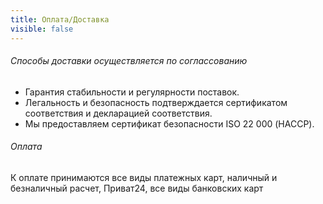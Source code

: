 ```yaml
---
title: Оплата/Доставка
visible: false
---
```


###### Способы доставки осуществляется по соглассованию 

*   Гарантия стабильности и регулярности поставок.
*   Легальность и безопасность подтверждается сертификатом соответствия и декларацией соответствия.
*   Мы предоставляем сертификат безопасности ISO 22 000 (НАССР).  

###### Оплата

К оплате принимаются все виды платежных карт, наличный и безналичный расчет, Приват24, все виды банковских карт